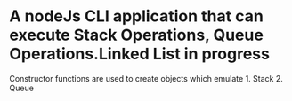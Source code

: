 # A nodeJs CLI application that can execute Stack Operations, Queue Operations.Linked List in progress
Constructor functions are used to create objects which emulate 1. Stack 2. Queue
